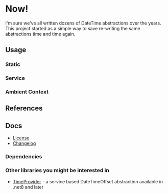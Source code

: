 # Now!

I'm sure we've all written dozens of DateTime abstractions over the years. This project started as a simple way to save
re-writing the same abstractions time and time again.

## Usage

### Static

### Service

### Ambient Context

## References

## Docs
- [License](./docs/LICENSE)
- [Changelog](./docs/CHANGELOG.md)

### Dependencies

### Other libraries you might be interested in

- [TimeProvider](https://learn.microsoft.com/en-us/dotnet/api/system.timeprovider?view=net-8.0) - a service based 
    DateTimeOffset abstraction available in .net8 and later